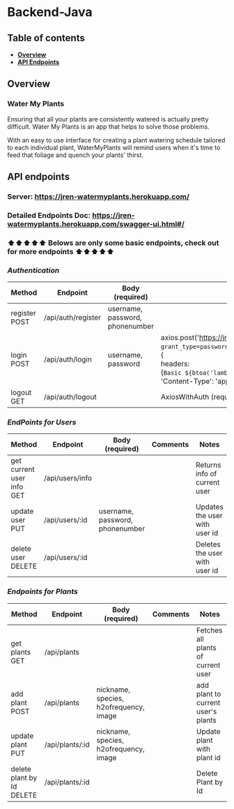 # Backend-Java

## Table of contents

- **[Overview](#overview)**<br>
- **[API Endpoints](#api-endpoints)**<br>

## <a name="overview"></a>Overview
### Water My Plants
Ensuring that all your plants are consistently watered is actually pretty difficult. Water My Plants is an app that helps to solve those problems. 

With an easy to use interface for creating a plant watering schedule tailored to each individual plant, WaterMyPlants will remind users when it's time to feed that foliage and quench your plants' thirst.

## <a name="api-endpoints"></a>API endpoints

### Server: https://jren-watermyplants.herokuapp.com/

### Detailed Endpoints Doc: https://jren-watermyplants.herokuapp.com/swagger-ui.html#/
### ⬆⬆⬆⬆⬆  Belows are only some basic endpoints, check out for more endpoints   ⬆⬆⬆⬆⬆

### **_Authentication_**

| Method        | Endpoint           | Body (required)                       | Comments        | Notes                                             |
| ------------- | ------------------ | ------------------------------------- | --------------- | ------------------------------------------------- |
| register POST | /api/auth/register |  username, password, phonenumber      |             | Creates a new user in the database.        |
| login POST    | /api/auth/login    |  username, password                   | axios.post('https://jren-watermyplants.herokuapp.com/api/auth/login', <br>`grant_type=password&username=${form.username}&password=${form.password}`, {<br>headers: <br>{`Basic ${btoa('lambda-client:lambda-secret')}`,<br>'Content-Type': 'application/x-www-form-urlencoded}| Returns a access token. (res.data.access_token) |
| logout GET | /api/auth/logout |       | AxiosWithAuth (required)            | Revokes the token of current user       |

### **_EndPoints for Users_**

| Method                        | Endpoint                         | Body (required)                        | Comments                           |Notes                            |
| ----------------------------- | -------------------------------- | -------------------------------------- | ---------------------------------- | --------------------------------|
| get current user info GET     | /api/users/info                  |                                        |                                    | Returns info of current user    |
| update user PUT               | /api/users/:id                   | username, password, phonenumber        |                                    | Updates the user with user id   |
| delete user DELETE            | /api/users/:id                   |                                        |                                    | Deletes the user with user id    |

### **_Endpoints for Plants_**

| Method                        | Endpoint                           | Body (required)                              | Comments        | Notes                      |
| ----------------------------- | ---------------------------------- | -------------------------------------------- | --------------- | -------------------------  |
| get plants  GET               | /api/plants                        |                                              |                 | Fetches all plants of current user |
| add plant POST                | /api/plants                        | nickname, species, h2ofrequency, image       |                 | add plant to current user's plants  |
| update plant PUT              | /api/plants/:id                    | nickname, species, h2ofrequency, image       |                 | Update plant with plant id    |
| delete plant by Id DELETE     | /api/plants/:id                    |                                              |                 | Delete Plant by Id |

